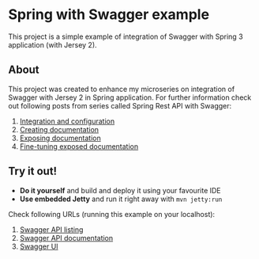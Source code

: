 Spring with Swagger example
=================
This project is a simple example of integration of Swagger with Spring 3 application (with Jersey 2).

About
-----
This project was created to enhance my microseries on integration of Swagger with Jersey 2 in Spring application. For further information check out following posts from series called Spring Rest API with Swagger:
 
1. [Integration and configuration](http://jakubstas.com/spring-jersey-swagger-configuration)
2. [Creating documentation](http://jakubstas.com/spring-jersey-swagger-create-documentation)
3. [Exposing documentation](http://jakubstas.com/spring-jersey-swagger-exposing-documentation)
4. [Fine-tuning exposed documentation](http://jakubstas.com/spring-jersey-swagger-fine-tuning-exposed-documentation)

Try it out!
-----------
* **Do it yourself** and build and deploy it using your favourite IDE
* **Use embedded Jetty** and run it right away with `mvn jetty:run`

Check following URLs (running this example on your localhost):

1. [Swagger API listing](http://localhost:8080/SpringWithSwagger/rest/api-docs/)
2. [Swagger API documentation](http://localhost:8080/SpringWithSwagger/rest/api-docs/products)
3. [Swagger UI](http://localhost:8080/SpringWithSwagger/apidocs/)

